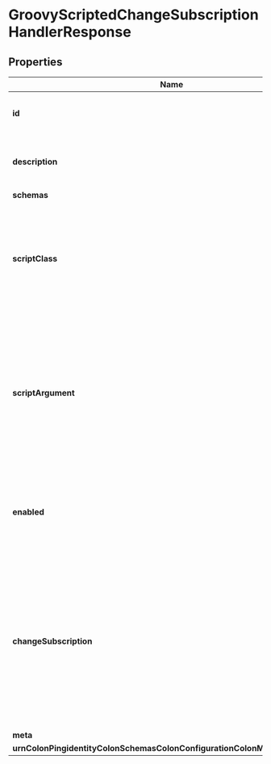 

# GroovyScriptedChangeSubscriptionHandlerResponse


## Properties

| Name | Type | Description | Notes |
|------------ | ------------- | ------------- | -------------|
|**id** | **String** | Name of the Change Subscription Handler |  |
|**description** | **String** | A description for this Change Subscription Handler |  [optional] |
|**schemas** | **List&lt;EnumgroovyScriptedChangeSubscriptionHandlerSchemaUrn&gt;** |  |  |
|**scriptClass** | **String** | The fully-qualified name of the Groovy class providing the logic for the Groovy Scripted Change Subscription Handler. |  |
|**scriptArgument** | **List&lt;String&gt;** | The set of arguments used to customize the behavior for the Scripted Change Subscription Handler. Each configuration property should be given in the form &#39;name&#x3D;value&#39;. |  [optional] |
|**enabled** | **Boolean** | Indicates whether this change subscription handler is enabled within the server. |  |
|**changeSubscription** | **List&lt;String&gt;** | The set of change subscriptions for which this change subscription handler should be notified. If no values are provided then it will be notified for all change subscriptions defined in the server. |  [optional] |
|**meta** | [**MetaMeta**](MetaMeta.md) |  |  [optional] |
|**urnColonPingidentityColonSchemasColonConfigurationColonMessagesColon20** | [**MetaUrnPingidentitySchemasConfigurationMessages20**](MetaUrnPingidentitySchemasConfigurationMessages20.md) |  |  [optional] |



